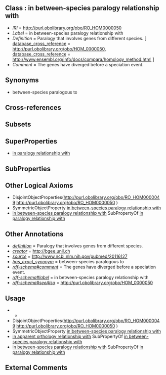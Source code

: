 
## Class : in between-species paralogy relationship with

 * *IRI* = http://purl.obolibrary.org/obo/RO_HOM0000050
 * *Label* = in between-species paralogy relationship with
 * *Definition* = Paralogy that involves genes from different species. [ [database_cross_reference](../../ef/oboInOwl#hasDbXref.md) = http://purl.obolibrary.org/obo/HOM_0000050, [database_cross_reference](../../ef/oboInOwl#hasDbXref.md) = http://www.ensembl.org/info/docs/compara/homology_method.html ]
 * *Comment* = The genes have diverged before a speciation event.

## Synonyms

 * between-species paralogous to

## Cross-references


## Subsets


## SuperProperties

 * [in paralogy relationship with](../../RO/11/RO_HOM0000011.md)

## SubProperties


## Other Logical Axioms

 * DisjointObjectProperties(<http://purl.obolibrary.org/obo/RO_HOM0000049> <http://purl.obolibrary.org/obo/RO_HOM0000050> )
 * SymmetricObjectProperty [in between-species paralogy relationship with](../../RO/50/RO_HOM0000050.md)
 * [in between-species paralogy relationship with](../../RO/50/RO_HOM0000050.md) SubPropertyOf [in paralogy relationship with](../../RO/11/RO_HOM0000011.md)

## Other Annotations

 * *[definition](../../IAO/15/IAO_0000115.md)* = Paralogy that involves genes from different species.
 * *[creator](../../or/creator.md)* = http://bgee.unil.ch
 * *[source](../../ce/source.md)* = http://www.ncbi.nlm.nih.gov/pubmed/20116127
 * *[has_exact_synonym](../../ym/oboInOwl#hasExactSynonym.md)* = between-species paralogous to
 * *[rdf-schema#comment](../../nt/rdf-schema#comment.md)* = The genes have diverged before a speciation event.
 * *[rdf-schema#label](../../el/rdf-schema#label.md)* = in between-species paralogy relationship with
 * *[rdf-schema#seeAlso](../../so/rdf-schema#seeAlso.md)* = http://purl.obolibrary.org/obo/HOM_0000050

## Usage

 * -
 * DisjointObjectProperties(<http://purl.obolibrary.org/obo/RO_HOM0000049> <http://purl.obolibrary.org/obo/RO_HOM0000050> )
 * SymmetricObjectProperty [in between-species paralogy relationship with](../../RO/50/RO_HOM0000050.md)
 * [in apparent orthology relationship with](../../RO/60/RO_HOM0000060.md) SubPropertyOf [in between-species paralogy relationship with](../../RO/50/RO_HOM0000050.md)
 * [in between-species paralogy relationship with](../../RO/50/RO_HOM0000050.md) SubPropertyOf [in paralogy relationship with](../../RO/11/RO_HOM0000011.md)

## External Comments

